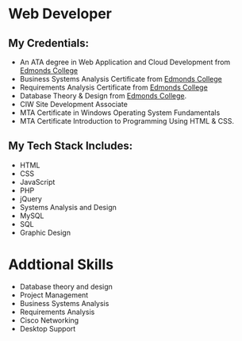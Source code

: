 # Web Developer #
## My Credentials: ##
* An ATA degree in Web Application and Cloud Development from [Edmonds College](https://www.Edmonds.edu)
* Business Systems Analysis Certificate from [Edmonds College](https://www.Edmonds.edu)
* Requirements Analysis Certificate from [Edmonds College](https://www.Edmonds.edu) 
* Database Theory & Design from [Edmonds College](https://www.Edmonds.edu).
* CIW Site Development Associate
* MTA Certificate in Windows Operating System Fundamentals 
* MTA Certificate Introduction to Programming Using HTML & CSS. 

## My Tech Stack Includes: ##
* HTML
* CSS
* JavaScript
* PHP
* jQuery
* Systems Analysis and Design
* MySQL
* SQL
* Graphic Design

# Addtional Skills #
* Database theory and design
* Project Management
* Business Systems Analysis
* Requirements Analysis
* Cisco Networking
* Desktop Support




